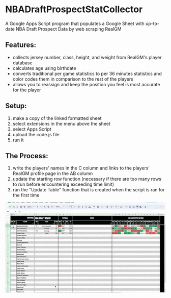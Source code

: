 # NBADraftProspectStatCollector
A Google Apps Script program that populates a Google Sheet with up-to-date NBA Draft Prospect Data by web scraping RealGM

## Features:
- collects jersey number, class, height, and weight from RealGM's player database
- calculates age using birthdate
- converts traditional per game statistics to per 36 minutes statistics and color codes them in comparison to the rest of the players
- allows you to reassign and keep the position you feel is most accurate for the player
 
## Setup:
1) make a copy of the linked formatted sheet
2) select extensions in the menu above the sheet
3) select Apps Script
4) upload the code.js file
5) run it

## The Process:
1) write the players' names in the C column and links to the players' RealGM profile page in the AB column
2) update the starting row function (necessary if there are too many rows to run before encountering exceeding time limit)
3) run the "Update Table" function that is created when the script is ran for the first time

![gif that demonstrates the process](demo.gif)

